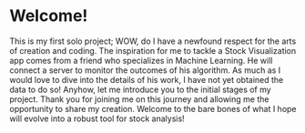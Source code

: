 # Welcome!

 This is my first solo project; WOW, do I have a newfound respect for the arts of creation and coding. The inspiration for me to tackle a Stock Visualization app comes from a friend who specializes in Machine Learning. He will connect a server to monitor the outcomes of his algorithm. As much as I would love to dive into the details of his work, I have not yet obtained the data to do so! Anyhow, let me introduce you to the initial stages of my project. Thank you for joining me on this journey and allowing me the opportunity to share my creation. Welcome to the bare bones of what I hope will evolve into a robust tool for stock analysis!
